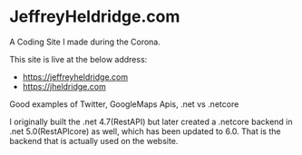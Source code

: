 # JeffreyHeldridge.com
A Coding Site I made during the Corona.

This site is live at the below address:

- https://jeffreyheldridge.com
- https://jheldridge.com

Good examples of Twitter, GoogleMaps Apis, .net vs .netcore


I originally built the .net 4.7(RestAPI) but later created a .netcore backend in .net 5.0(RestAPIcore) as well, which has been updated to 6.0.  That is the backend that is actually used on the website.

